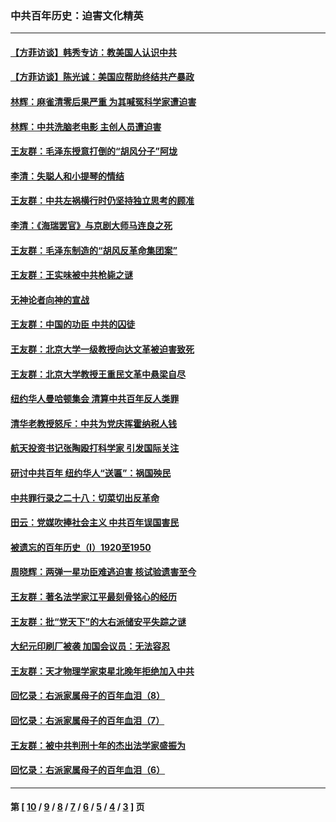 ### 中共百年历史：迫害文化精英
---
#### [【方菲访谈】韩秀专访：教美国人认识中共](../../pages/nf1176111/n13821310.md?12180430) 
#### [【方菲访谈】陈光诚：美国应帮助终结共产暴政](../../pages/nf1176111/n13759521.md?12180430) 
#### [林辉：麻雀清零后果严重 为其喊冤科学家遭迫害](../../pages/nf1176111/n13746900.md?12180430) 
#### [林辉：中共洗脑老电影 主创人员遭迫害](../../pages/nf1176111/n13699437.md?12180430) 
#### [王友群：毛泽东授意打倒的“胡风分子”阿垅](../../pages/nf1176111/n13592541.md?12180430) 
#### [李清：失聪人和小提琴的情结](../../pages/nf1176111/n13459280.md?12180430) 
#### [王友群：中共左祸横行时仍坚持独立思考的顾准](../../pages/nf1176111/n13444722.md?12180430) 
#### [李清：《海瑞罢官》与京剧大师马连良之死](../../pages/nf1176111/n13412316.md?12180430) 
#### [王友群：毛泽东制造的“胡风反革命集团案”](../../pages/nf1176111/n13324909.md?12180430) 
#### [王友群：王实味被中共枪毙之谜](../../pages/nf1176111/n13307502.md?12180430) 
#### [无神论者向神的宣战](../../pages/nf1176111/n13281535.md?12180430) 
#### [王友群：中国的功臣 中共的囚徒](../../pages/nf1176111/n13291790.md?12180430) 
#### [王友群：北京大学一级教授向达文革被迫害致死](../../pages/nf1176111/n13150966.md?12180430) 
#### [王友群：北京大学教授王重民文革中悬梁自尽](../../pages/nf1176111/n13084645.md?12180430) 
#### [纽约华人曼哈顿集会 清算中共百年反人类罪](../../pages/nf1176111/n13084157.md?12180430) 
#### [清华老教授怒斥：中共为党庆挥霍纳税人钱](../../pages/nf1176111/n13071430.md?12180430) 
#### [航天投资书记张陶殴打科学家 引发国际关注](../../pages/nf1176111/n13069132.md?12180430) 
#### [研讨中共百年 纽约华人“送匾”：祸国殃民](../../pages/nf1176111/n13057367.md?12180430) 
#### [中共罪行录之二十八：切菜切出反革命](../../pages/nf1176111/n13030600.md?12180430) 
#### [田云：党媒吹捧社会主义 中共百年误国害民](../../pages/nf1176111/n13006682.md?12180430) 
#### [被遗忘的百年历史（I）1920至1950](../../pages/nf1176111/n12986411.md?12180430) 
#### [周晓辉：两弹一星功臣难逃迫害 核试验遗害至今](../../pages/nf1176111/n12974997.md?12180430) 
#### [王友群：著名法学家江平最刻骨铭心的经历](../../pages/nf1176111/n12970787.md?12180430) 
#### [王友群：批“党天下”的大右派储安平失踪之谜](../../pages/nf1176111/n12954229.md?12180430) 
#### [大纪元印刷厂被袭 加国会议员：无法容忍](../../pages/nf1176111/n12883028.md?12180430) 
#### [王友群：天才物理学家束星北晚年拒绝加入中共](../../pages/nf1176111/n12792913.md?12180430) 
#### [回忆录：右派家属母子的百年血泪（8）](../../pages/nf1176111/n12706196.md?12180430) 
#### [回忆录：右派家属母子的百年血泪（7）](../../pages/nf1176111/n12706191.md?12180430) 
#### [王友群：被中共判刑十年的杰出法学家盛振为](../../pages/nf1176111/n12706141.md?12180430) 
#### [回忆录：右派家属母子的百年血泪（6）](../../pages/nf1176111/n12698863.md?12180430) 

---
#### 第 [ [10](./10.md?12180430) / [9](./9.md?12180430) / [8](./8.md?12180430) / [7](./7.md?12180430) / [6](./6.md?12180430) / [5](./5.md?12180430) / [4](./4.md?12180430) / [3](./3.md?12180430) ] 页

